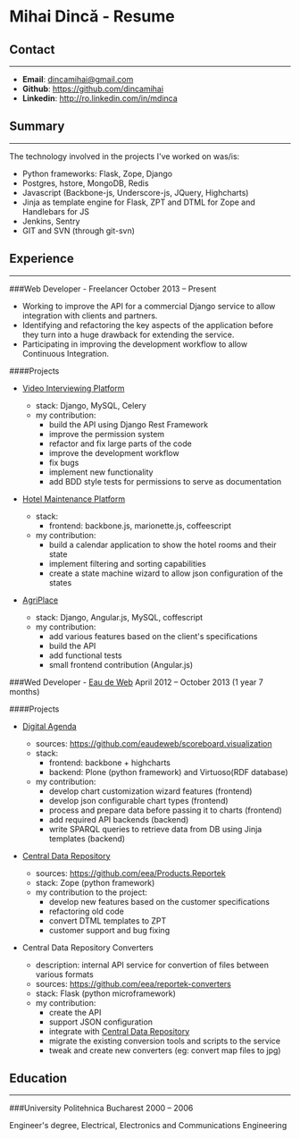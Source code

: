 Mihai Dincă - Resume
====================
Contact
-------
---
- **Email**: dincamihai@gmail.com
- **Github**: https://github.com/dincamihai
- **Linkedin**: http://ro.linkedin.com/in/mdinca

Summary
-------
---
The technology involved in the projects I've worked on was/is:

* Python frameworks: Flask, Zope, Django
* Postgres, hstore, MongoDB, Redis
* Javascript (Backbone-js, Underscore-js, JQuery, Highcharts)
* Jinja as template engine for Flask, ZPT and DTML for Zope and Handlebars for JS
* Jenkins, Sentry
* GIT and SVN (through git-svn)

Experience
----------
---
###Web Developer - Freelancer
October 2013 – Present
* Working to improve the API for a commercial Django service to allow integration with clients and partners.
* Identifying and refactoring the key aspects of the application before they turn into a huge drawback for extending the service.
* Participating in improving the development workflow to allow Continuous Integration.

####Projects
* [Video Interviewing Platform]
    * stack: Django, MySQL, Celery
    * my contribution:
        * build the API using Django Rest Framework
        * improve the permission system
        * refactor and fix large parts of the code
        * improve the development workflow
        * fix bugs
        * implement new functionality
        * add BDD style tests for permissions to serve as documentation


* [Hotel Maintenance Platform]
    * stack:
        * frontend: backbone.js, marionette.js, coffeescript
    * my contribution:
        * build a calendar application to show the hotel rooms and their state
        * implement filtering and sorting capabilities
        * create a state machine wizard to allow json configuration of the states


* [AgriPlace]
    * stack: Django, Angular.js, MySQL, coffescript
    * my contribution:
        *  add various features based on the client's specifications
        * build the API
        * add functional tests
        * small frontend contribution (Angular.js)

###Wed Developer - [Eau de Web]
April 2012 – October 2013 (1 year 7 months)

####Projects
* [Digital Agenda]
    * sources: https://github.com/eaudeweb/scoreboard.visualization
    * stack:
        * frontend: backbone + highcharts
        * backend: Plone (python framework) and Virtuoso(RDF database)
    * my contribution:
        * develop chart customization wizard features (frontend)
        * develop json configurable chart types (frontend)
        * process and prepare data before passing it to charts (frontend)
        * add required API backends (backend)
        * write SPARQL queries to retrieve data from DB using Jinja templates (backend)

* [Central Data Repository]
    * sources: https://github.com/eea/Products.Reportek
    * stack: Zope (python framework)
    * my contribution to the project:
        * develop new features based on the customer specifications
        * refactoring old code
        * convert DTML templates to ZPT
        * customer support and bug fixing

* Central Data Repository Converters
    * description: internal API service for convertion of files between various formats   
    * sources: https://github.com/eea/reportek-converters
    * stack: Flask (python microframework)
    * my contribution:
        * create the API
        * support JSON configuration
        * integrate with [Central Data Repository]
        * migrate the existing conversion tools and scripts to the service
        * tweak and create new converters (eg: convert map files to jpg)

Education
---------
---
###University Politehnica Bucharest
2000 – 2006

Engineer's degree, Electrical, Electronics and Communications Engineering


[Eau de Web]:http://www.eaudeweb.ro/
[Video Interviewing Platform]:http://www.viasto.com
[Hotel Maintenance Platform]:http://roomchecking.com
[AgriPlace]:http://www.agriplace.org
[Digital Agenda]:http://digital-agenda-data.eu/
[Central Data Repository]:http://cdr.eionet.europa.eu/
